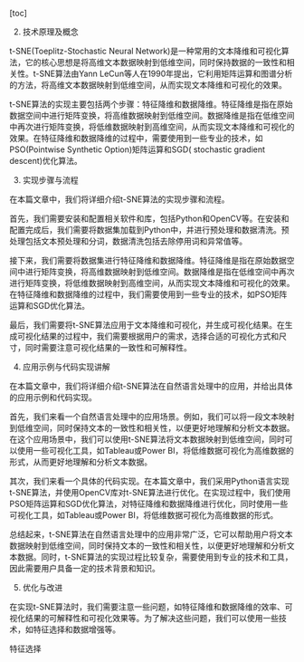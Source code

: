 
[toc]                    
                
                
2. 技术原理及概念

t-SNE(Toeplitz-Stochastic  Neural Network)是一种常用的文本降维和可视化算法，它的核心思想是将高维文本数据映射到低维空间，同时保持数据的一致性和相关性。t-SNE算法由Yann LeCun等人在1990年提出，它利用矩阵运算和图谱分析的方法，将高维文本数据映射到低维空间，从而实现文本降维和可视化的效果。

t-SNE算法的实现主要包括两个步骤：特征降维和数据降维。特征降维是指在原始数据空间中进行矩阵变换，将高维数据映射到低维空间。数据降维是指在低维空间中再次进行矩阵变换，将低维数据映射到高维空间，从而实现文本降维和可视化的效果。在特征降维和数据降维的过程中，需要使用到一些专业的技术，如PSO(Pointwise Synthetic Option)矩阵运算和SGD( stochastic gradient descent)优化算法。

3. 实现步骤与流程

在本篇文章中，我们将详细介绍t-SNE算法的实现步骤和流程。

首先，我们需要安装和配置相关软件和库，包括Python和OpenCV等。在安装和配置完成后，我们需要将数据集加载到Python中，并进行预处理和数据清洗。预处理包括文本预处理和分词，数据清洗包括去除停用词和异常值等。

接下来，我们需要将数据集进行特征降维和数据降维。特征降维是指在原始数据空间中进行矩阵变换，将高维数据映射到低维空间。数据降维是指在低维空间中再次进行矩阵变换，将低维数据映射到高维空间，从而实现文本降维和可视化的效果。在特征降维和数据降维的过程中，我们需要使用到一些专业的技术，如PSO矩阵运算和SGD优化算法。

最后，我们需要将t-SNE算法应用于文本降维和可视化，并生成可视化结果。在生成可视化结果的过程中，我们需要根据用户的需求，选择合适的可视化方式和尺寸，同时需要注意可视化结果的一致性和可解释性。

4. 应用示例与代码实现讲解

在本篇文章中，我们将详细介绍t-SNE算法在自然语言处理中的应用，并给出具体的应用示例和代码实现。

首先，我们来看一个自然语言处理中的应用场景。例如，我们可以将一段文本映射到低维空间，同时保持文本的一致性和相关性，以便更好地理解和分析文本数据。在这个应用场景中，我们可以使用t-SNE算法将文本数据映射到低维空间，同时可以使用一些可视化工具，如Tableau或Power BI，将低维数据可视化为高维数据的形式，从而更好地理解和分析文本数据。

其次，我们来看一个具体的代码实现。在本篇文章中，我们采用Python语言实现t-SNE算法，并使用OpenCV库对t-SNE算法进行优化。在实现过程中，我们使用PSO矩阵运算和SGD优化算法，对特征降维和数据降维进行优化，同时使用一些可视化工具，如Tableau或Power BI，将低维数据可视化为高维数据的形式。

总结起来，t-SNE算法在自然语言处理中的应用非常广泛，它可以帮助用户将文本数据映射到低维空间，同时保持文本的一致性和相关性，以便更好地理解和分析文本数据。同时，t-SNE算法的实现过程比较复杂，需要使用到专业的技术和工具，因此需要用户具备一定的技术背景和知识。

5. 优化与改进

在实现t-SNE算法时，我们需要注意一些问题，如特征降维和数据降维的效率、可视化结果的可解释性和可视化效果等。为了解决这些问题，我们可以使用一些技术，如特征选择和数据增强等。

特征选择

